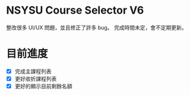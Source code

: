 # NSYSU Course Selector V6

整改很多 UI/UX 問題，並且修正了許多 bug。
完成時間未定，會不定期更新。

# 目前進度
- [x] 完成主課程列表
- [x] 更好收折課程列表
- [x] 更好的顯示目前剩餘名額
